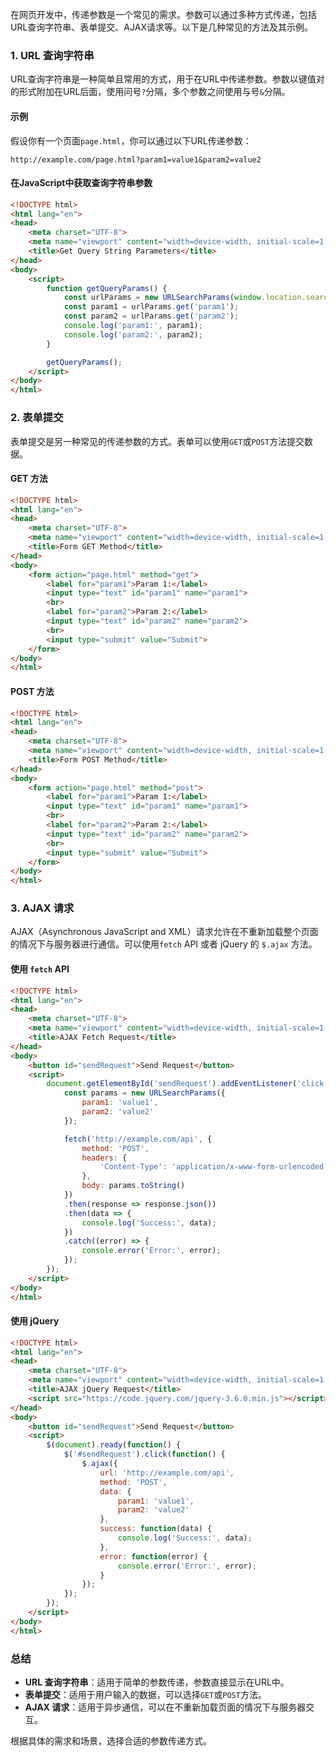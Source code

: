 在网页开发中，传递参数是一个常见的需求。参数可以通过多种方式传递，包括URL查询字符串、表单提交、AJAX请求等。以下是几种常见的方法及其示例。

### 1. URL 查询字符串

URL查询字符串是一种简单且常用的方式，用于在URL中传递参数。参数以键值对的形式附加在URL后面，使用问号`?`分隔，多个参数之间使用与号`&`分隔。

#### 示例

假设你有一个页面`page.html`，你可以通过以下URL传递参数：

```
http://example.com/page.html?param1=value1&param2=value2
```

#### 在JavaScript中获取查询字符串参数

```html
<!DOCTYPE html>
<html lang="en">
<head>
    <meta charset="UTF-8">
    <meta name="viewport" content="width=device-width, initial-scale=1.0">
    <title>Get Query String Parameters</title>
</head>
<body>
    <script>
        function getQueryParams() {
            const urlParams = new URLSearchParams(window.location.search);
            const param1 = urlParams.get('param1');
            const param2 = urlParams.get('param2');
            console.log('param1:', param1);
            console.log('param2:', param2);
        }

        getQueryParams();
    </script>
</body>
</html>
```

### 2. 表单提交

表单提交是另一种常见的传递参数的方式。表单可以使用`GET`或`POST`方法提交数据。

#### GET 方法

```html
<!DOCTYPE html>
<html lang="en">
<head>
    <meta charset="UTF-8">
    <meta name="viewport" content="width=device-width, initial-scale=1.0">
    <title>Form GET Method</title>
</head>
<body>
    <form action="page.html" method="get">
        <label for="param1">Param 1:</label>
        <input type="text" id="param1" name="param1">
        <br>
        <label for="param2">Param 2:</label>
        <input type="text" id="param2" name="param2">
        <br>
        <input type="submit" value="Submit">
    </form>
</body>
</html>
```

#### POST 方法

```html
<!DOCTYPE html>
<html lang="en">
<head>
    <meta charset="UTF-8">
    <meta name="viewport" content="width=device-width, initial-scale=1.0">
    <title>Form POST Method</title>
</head>
<body>
    <form action="page.html" method="post">
        <label for="param1">Param 1:</label>
        <input type="text" id="param1" name="param1">
        <br>
        <label for="param2">Param 2:</label>
        <input type="text" id="param2" name="param2">
        <br>
        <input type="submit" value="Submit">
    </form>
</body>
</html>
```

### 3. AJAX 请求

AJAX（Asynchronous JavaScript and XML）请求允许在不重新加载整个页面的情况下与服务器进行通信。可以使用`fetch` API 或者 jQuery 的 `$.ajax` 方法。

#### 使用 `fetch` API

```html
<!DOCTYPE html>
<html lang="en">
<head>
    <meta charset="UTF-8">
    <meta name="viewport" content="width=device-width, initial-scale=1.0">
    <title>AJAX Fetch Request</title>
</head>
<body>
    <button id="sendRequest">Send Request</button>
    <script>
        document.getElementById('sendRequest').addEventListener('click', () => {
            const params = new URLSearchParams({
                param1: 'value1',
                param2: 'value2'
            });

            fetch('http://example.com/api', {
                method: 'POST',
                headers: {
                    'Content-Type': 'application/x-www-form-urlencoded'
                },
                body: params.toString()
            })
            .then(response => response.json())
            .then(data => {
                console.log('Success:', data);
            })
            .catch((error) => {
                console.error('Error:', error);
            });
        });
    </script>
</body>
</html>
```

#### 使用 jQuery

```html
<!DOCTYPE html>
<html lang="en">
<head>
    <meta charset="UTF-8">
    <meta name="viewport" content="width=device-width, initial-scale=1.0">
    <title>AJAX jQuery Request</title>
    <script src="https://code.jquery.com/jquery-3.6.0.min.js"></script>
</head>
<body>
    <button id="sendRequest">Send Request</button>
    <script>
        $(document).ready(function() {
            $('#sendRequest').click(function() {
                $.ajax({
                    url: 'http://example.com/api',
                    method: 'POST',
                    data: {
                        param1: 'value1',
                        param2: 'value2'
                    },
                    success: function(data) {
                        console.log('Success:', data);
                    },
                    error: function(error) {
                        console.error('Error:', error);
                    }
                });
            });
        });
    </script>
</body>
</html>
```

### 总结

- **URL 查询字符串**：适用于简单的参数传递，参数直接显示在URL中。
- **表单提交**：适用于用户输入的数据，可以选择`GET`或`POST`方法。
- **AJAX 请求**：适用于异步通信，可以在不重新加载页面的情况下与服务器交互。

根据具体的需求和场景，选择合适的参数传递方式。